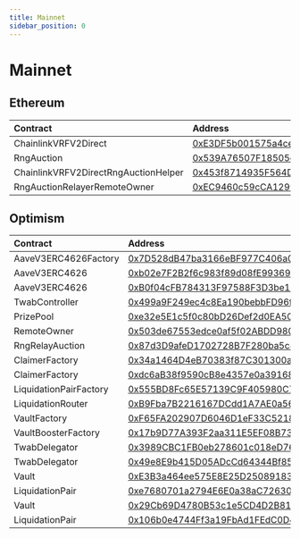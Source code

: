 ```yaml
---
title: Mainnet
sidebar_position: 0
---
```


# Mainnet

## Ethereum

| Contract | Address |
| :--- | :--- |
| ChainlinkVRFV2Direct | [0xE3DF5b001575a4ce800f6f3770B7f22cBe95d8F9](https://etherscan.io/address/0xE3DF5b001575a4ce800f6f3770B7f22cBe95d8F9) |
| RngAuction | [0x539A76507F18505cA696d618F8A684814c867F41](https://etherscan.io/address/0x539A76507F18505cA696d618F8A684814c867F41) |
| ChainlinkVRFV2DirectRngAuctionHelper | [0x453f8714935F564DE2E8aF3C00D52447A58b2c14](https://etherscan.io/address/0x453f8714935F564DE2E8aF3C00D52447A58b2c14) |
| RngAuctionRelayerRemoteOwner | [0xEC9460c59cCA1299b0242D6AF426c21223ccCD24](https://etherscan.io/address/0xEC9460c59cCA1299b0242D6AF426c21223ccCD24) |

## Optimism

| Contract | Address |
| :--- | :--- |
| AaveV3ERC4626Factory | [0x7D528dB47ba3166eBF977C406a091A8e2E6C8910](https://optimistic.etherscan.io/address/0x7D528dB47ba3166eBF977C406a091A8e2E6C8910) |
| AaveV3ERC4626 | [0xb02e7F2B2f6c983f89d08fE9936971a0a7Eca653](https://optimistic.etherscan.io/address/0xb02e7F2B2f6c983f89d08fE9936971a0a7Eca653) |
| AaveV3ERC4626 | [0xB0f04cFB784313F97588F3D3be1b26C231122232](https://optimistic.etherscan.io/address/0xB0f04cFB784313F97588F3D3be1b26C231122232) |
| TwabController | [0x499a9F249ec4c8Ea190bebbFD96f9A83bf4F6E52](https://optimistic.etherscan.io/address/0x499a9F249ec4c8Ea190bebbFD96f9A83bf4F6E52) |
| PrizePool | [0xe32e5E1c5f0c80bD26Def2d0EA5008C107000d6A](https://optimistic.etherscan.io/address/0xe32e5E1c5f0c80bD26Def2d0EA5008C107000d6A) |
| RemoteOwner | [0x503de67553edce0af5f02ABDD980b0Fe7Cc3BF65](https://optimistic.etherscan.io/address/0x503de67553edce0af5f02ABDD980b0Fe7Cc3BF65) |
| RngRelayAuction | [0x87d3D9afeD1702728B7F280ba5c4b4c55DEfa557](https://optimistic.etherscan.io/address/0x87d3D9afeD1702728B7F280ba5c4b4c55DEfa557) |
| ClaimerFactory | [0x34a1464D4eB70383f87C301300a7096EdBe2aA8c](https://optimistic.etherscan.io/address/0x34a1464D4eB70383f87C301300a7096EdBe2aA8c) |
| ClaimerFactory | [0xdc6aB38f9590cB8e4357e0a391689a7C5Ef7681E](https://optimistic.etherscan.io/address/0xdc6aB38f9590cB8e4357e0a391689a7C5Ef7681E) |
| LiquidationPairFactory | [0x555BD8Fc65E57139C9F405980C7A9526A7De8093](https://optimistic.etherscan.io/address/0x555BD8Fc65E57139C9F405980C7A9526A7De8093) |
| LiquidationRouter | [0xB9Fba7B2216167DCdd1A7AE0a564dD43E1b68b95](https://optimistic.etherscan.io/address/0xB9Fba7B2216167DCdd1A7AE0a564dD43E1b68b95) |
| VaultFactory | [0xF65FA202907D6046D1eF33C521889B54BdE08081](https://optimistic.etherscan.io/address/0xF65FA202907D6046D1eF33C521889B54BdE08081) |
| VaultBoosterFactory | [0x17b9D77A393F2aa311E5EF08B73f3239B7f66837](https://optimistic.etherscan.io/address/0x17b9D77A393F2aa311E5EF08B73f3239B7f66837) |
| TwabDelegator | [0x3989CBC1FB0eb278601c018eD7627B07be9De4cB](https://optimistic.etherscan.io/address/0x3989CBC1FB0eb278601c018eD7627B07be9De4cB) |
| TwabDelegator | [0x49e8E9b415D05ADcCd64344Bf85573813747bfA5](https://optimistic.etherscan.io/address/0x49e8E9b415D05ADcCd64344Bf85573813747bfA5) |
| Vault | [0xE3B3a464ee575E8E25D2508918383b89c832f275](https://optimistic.etherscan.io/address/0xE3B3a464ee575E8E25D2508918383b89c832f275) |
| LiquidationPair | [0xe7680701a2794E6E0a38aC72630c535B9720dA5b](https://optimistic.etherscan.io/address/0xe7680701a2794E6E0a38aC72630c535B9720dA5b) |
| Vault | [0x29Cb69D4780B53c1e5CD4D2B817142D2e9890715](https://optimistic.etherscan.io/address/0x29Cb69D4780B53c1e5CD4D2B817142D2e9890715) |
| LiquidationPair | [0x106b0e4744Ff3a19FbAd1FEdC0D4E65213e6CBF2](https://optimistic.etherscan.io/address/0x106b0e4744Ff3a19FbAd1FEdC0D4E65213e6CBF2) |

